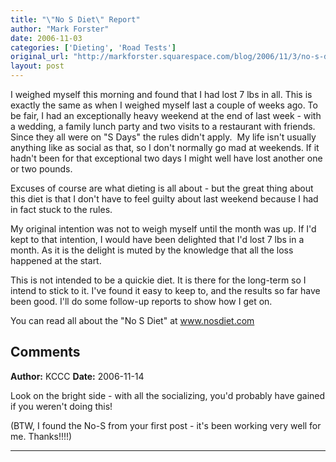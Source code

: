 ```yaml
---
title: "\"No S Diet\" Report"
author: "Mark Forster"
date: 2006-11-03
categories: ['Dieting', 'Road Tests']
original_url: "http://markforster.squarespace.com/blog/2006/11/3/no-s-diet-report.html"
layout: post
---
```


I weighed myself this morning and found that I had lost 7 lbs in all. This is exactly the same as when I weighed myself last a couple of weeks ago. To be fair, I had an exceptionally heavy weekend at the end of last week - with a wedding, a family lunch party and two visits to a restaurant with friends. Since they all were on "S Days" the rules didn't apply.  My life isn't usually anything like as social as that, so I don't normally go mad at weekends. If it hadn't been for that exceptional two days I might well have lost another one or two pounds.

Excuses of course are what dieting is all about - but the great thing about this diet is that I don't have to feel guilty about last weekend because I had in fact stuck to the rules.

My original intention was not to weigh myself until the month was up. If I'd kept to that intention, I would have been delighted that I'd lost 7 lbs in a month. As it is the delight is muted by the knowledge that all the loss happened at the start.

This is not intended to be a quickie diet. It is there for the long-term so I intend to stick to it. I've found it easy to keep to, and the results so far have been good. I'll do some follow-up reports to show how I get on.

You can read all about the "No S Diet" at www.nosdiet.com

## Comments

**Author:** KCCC
**Date:** 2006-11-14

Look on the bright side - with all the socializing, you'd probably have gained if you weren't doing this!  
  
(BTW, I found the No-S from your first post - it's been working very well for me. Thanks!!!!)

---

